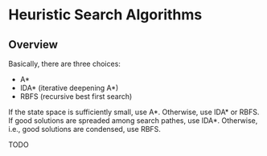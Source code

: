 Heuristic Search Algorithms
===========================

Overview
--------

Basically, there are three choices:

+ A*
+ IDA* (iterative deepening A*)
+ RBFS (recursive best first search)

If the state space is sufficiently small, use A*.
Otherwise, use IDA* or RBFS. 
If good solutions are spreaded among search pathes, use IDA*.
Otherwise, i.e., good solutions are condensed, use RBFS.

TODO
